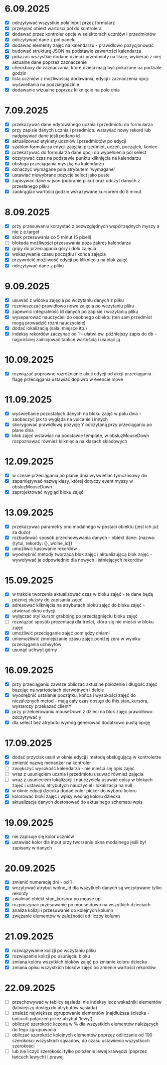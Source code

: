 # 6.09.2025
- [x] odczytywać wszystkie pola input przez formularz
- [x] przesyłać obiekt wartości pól do kontrolera
- [x] dodawać przez kontroler opcje w selektorach uczniów i przedmiotów
- [x] odczytywać dane z pól panelu
- [x] dodawać elementy zajęć na kalendarzu - prawidłowo pozycjonować
- [x] budować strukturę JSON na podstawie zawartości kalendarza
- [x] pokazać wszystkie dodane dzieci i przedmioty na liście, wybierać z niej aktualne dane poprzez zaznaczenie
- [x] checkboxy do zaznaczania, które dzieci mają być pokazane na podziale godzin
- [x] lista uczniów z możliwością dodawania, edycji i zaznaczenia opcji wyświetlania na podziałgodzinie
- [x] dodawanie wizualne poprzez kliknięcie na pole dnia

# 7.09.2025
- [x] przekazywać dane edytowanego ucznia i przedmiotu do formularza
- [x] przy zapisie danych ucznia i przedmiotu wstawiać nowy rekord lub nadpisywać dane jeśli podano id
- [x] aktualizować etykiety uczniów i przedmiotów po edycji
- [x] szablon formularza edycji zajęcia: przedmiot, uczeń, początek, koniec
- [x] przekazywać do formularza dane opcji do wypełnienia pól select
- [x] oczytywać czas na podstawie punktu kliknięcia na kalendarzu
- [x] obsługa przeciągania myszką na kalendarzu
- [x] oznaczyć wymagane pola atrybutem 'wymagane'
- [x] ustawiać niewybrane pozycje select jako puste
- [x] zapisywać dane w json (pobranie pliku) oraz odczyt danych z przesłanego pliku
- [x] zaokrąglać wartości godzin wskazywane kursorem do 5 minut

# 8.09.2025
- [x] przy przesuwaniu korzystać z bezwzględnych współrzędnych myszy a nie z e.target
- [x] skok przesuwania co 5 minut (5 pixeli)
- [ ] blokada możliwości przesuwania poza zakres kalendarza
- [x] gripy do przeciągania góry i dołu zajęcia
- [x] wskazywanie czasu początku i końca zajęcia
- [x] przywrócić możliwość edycji po kliknięciu na blok zajęć
- [x] odczytywać dane z pliku

# 9.09.2025
- [x] usuwać z widoku zajęcia po wczytaniu danych z pliku
- [x] rozmieszczać prawidłowo nowe zajęcia po wczytaniu pliku
- [x] zapewnić integralność id danych po zapisie i wczytaniu pliku
- [x] wyseparować nauczycieli do osobnego obiektu (ten sam przedmiot mogą prowadzić rózni nauczyciele)
- [x] dodać lokalizację (sala, miejsce itp.)
- [x] indeksy rekordów zaczynać od 1 - ułatwi ew. późniejszy zapis do db - najprościej zainicjować tablice wartością i usunąć ją

# 10.09.2025
- [x] rozwiązać poprawne rozróżnianie akcji edycji od akcji przeciągania - flagę przeciągania ustawiać dopiwro w evencie move

# 11.09.2025
- [x] wyświetlanie pozostałych danych na bloku zajęć w polu dnia - zaobaczyć jak to wygląda na vulcanie i innych
- [x] skorygować prawidłową pozycję Y odczytaną przy przeciąganiu po plane dnia
- [x] blok zajęć wstawiać na podstawie template, w obsluzMouseDown rozpoznawać również kliknięcia na klasach skladowych

# 12.09.2025
- [x] w czesie przeciągania po planie dnia wyświetlać tymczasowy div
- [x] zapamiętywać nazwę klasy, której dotyczy event myszy w obsluzMouseDown
- [x] zaprojektować wygląd bloku zajęć

# 13.09.2025
- [x] przekazywać parametry ono modalnego w postaci obiektu (jest ich już za dużo)
- [x] rozbudować sposób przechowywania danych - obiekt dane: {nazwa: {tytul, rekordy: {}, wolne_id}}
- [x] umożliwić kasowanie rekordów
- [x] wyodrębnić metody tworzącą blok zajęć i aktualizującą blok zajęć - wywoływać je odpowiednio dla nowych i istniejących rekordów

# 15.09.2025
- [x] w trakcie tworzenia aktualizować czas w bloku zajęć - te dane będą później służyły do zapisania zajęć
- [x] adresować kliknięcia na atrybutach bloku zajęć do bloku zajęć - otwierać okno edycji
- [x] wyłączać styl kursor grabbing po przeciągnięciu bloku zajęć
- [ ] rozwiązać sposób prezentacji dla treści, która się nie mieści w bloku zajęć
- [x] umożliwić przeciąganie zajęć pomiędzy dniami
- [x] uniemożliwić zmniejszanie czasu zajęć poniżej zera w wyniku przeciągania uchwytów
- [x] usunąć uchwyt górny

# 16.09.2025
- [x] przy przeciąganiu zawsze obliczać aktualne położenie i długość zajęć bazując na wartościach pierwotnych i delcie
- [x] wyodrębnić ustalanie początku, końca i wysokości zajęć do niezależnych metod - mają cały czas dostęp do this.stan_kursora, wystarczy przekazać clientY
- [x] przy przekierowaniu mouseDown z dzieci na blok zajęć prawidłowo odczytywać y
- [x] dla select bez atrybutu wymóg generować dodatkowo pustą opcję

# 17.09.2025
- [x] dodać przycisk usuń w oknie edycji i metodę obsługującą w kontrolerze
- [x] zmienić nazwę menadżer na kontroler
- [ ] zwiększyć wysokość kalendarza - nie mieści się opis zajęć
- [ ] wraz z usunięciem ucznia i przedmiotu usuwać również zajęcia
- [ ] wraz z usunieciem lokalizacji i nauczyciela usuwać opisy w blokach zajęć i ustawiać atrybutych nauczyciel i lokalizacja na null
- [x] w oknie edycji dziecka dodać color picker do wyboru koloru
- [x] kolorować bloki zajęć i wpisy według koloru dziecka
- [x] aktualizacja danych dostosować do aktualnego schematu wpis

# 19.09.2025
- [x] nie zapisuje się kolor uczniów
- [x] ustawiać kolor dla input przy tworzeniu okna modalnego jeśli był zapisany w danych

# 20.09.2025
- [x] zmienić numerację dni - od 1
- [x] wczytywać atrybut wolne_id dla wszytkich danych są wczytywane tylko rekordy
- [x] zwalniać obiekt stan_kursora po mouse up
- [x] rozpoczynać przesuwanie po mouse down na wszytkich dzieciach
- [x] analiza kolizji i przesuwanie do kolejnych kolumn
- [x] zwężanie elementów w zależności od liczby kolumn

# 21.09.2025
- [x] rozwiązywanie kolizji po wczytaniu pliku
- [x] rozwiązanie kolizji po usunięciu bloku
- [x] zmiana koloru wszytkich bloków zajęć po zmianie koloru dziecka
- [x] zmiana opisu wszystkich bloków zajęć po zmienie wartości rekordów

# 22.09.2025
- [ ] przechowywać w tablicy sąsiedzi nie indeksy lecz wskaźniki elementów (łatwiejszy dostęp do atrybutów sąsiada)
- [ ] znaleźć największe zgrupowanie elementów (najdłuższa ścieżka - łańcuch połączeń przez atrybut 'lewy')
- [ ] obliczyć szerokość liczoną w % dla wszystkich elementów należących do tego zgrupowania
- [ ] obliczać szerokość kolejnych elementów poprzez odliczanie od 100 szerokości wszystkich sąsiadów, do czasu ustawienia wszystkoch szerokości
- [ ] lub nie liczyć szerokości tylko położenie lewej krawędzi (poprzez łańcuch lewych) i prawej
